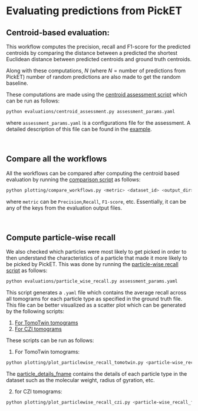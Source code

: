 # Evaluating predictions from PickET

## Centroid-based evaluation:
This workflow computes the precision, recall and F1-score for the predicted centroids by comparing the distance between a predicted the shortest Euclidean distance between predicted centroids and ground truth centroids.

Along with these computations, $N$ (where $N=\text {number of predictions from PickET}$) number of random predictions are also made to get the random baseline. 

These computations are made using the [centroid assessment script](../evaluations/centroid_assessment.py) which can be run as follows:
```bash
python evaluations/centroid_assessment.py assessment_params.yaml
```

where `assessment_params.yaml` is a configurations file for the assessment. A detailed description of this file can be found in the [example](../example/assessment_params_example.yaml).

<br>

## Compare all the workflows
All the workflows can be compared after computing the centroid based evaluation by running the [comparison script](../plotting/compare_workflows.py) as follows:
```bash
python plotting/compare_workflows.py <metric> <dataset_id> <output_dir> <path_to_centroid-based_evaluation_output/*.yaml>
```
where `metric` can be `Precision`,`Recall`, `F1-score`, etc. Essentially, it can be any of the keys from the evaluation output files.

<br>

## Compute particle-wise recall
We also checked which particles were most likely to get picked in order to then understand the characteristics of a particle that made it more likely to be picked by PickET. This was done by running the [particle-wise recall script](../evaluations/particle_wise_recall.py) as follows:
```bash
python evaluations/particle_wise_recall.py assessment_params.yaml
```
This script generates a `.yaml` file which contains the average recall across all tomograms for each particle type as specified in the ground truth file. This file can be better visualized as a scatter plot which can be generated by the following scripts:
1. [For TomoTwin tomograms](plotting/plot_particlewise_recall_tomotwin.py)
2. [For CZI tomograms](plotting/plot_particlewise_recall_czi.py)

These scripts can be run as follows:
1. For TomoTwin tomograms:
```bash
python plotting/plot_particlewise_recall_tomotwin.py <particle-wise_recall_fpath> <particle_details_fname>
```
The [particle_details_fname](../evaluations/tomotwin_particles.yaml) contains the details of each particle type in the dataset such as the molecular weight, radius of gyration, etc.

2. for CZI tomograms:
```bash
python plotting/plot_particlewise_recall_czi.py <particle-wise_recall_fpath> <dataset_name>
```
